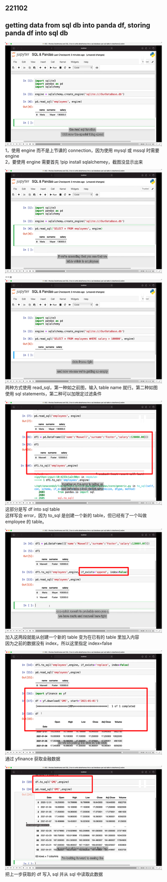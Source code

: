## 221102

## getting data from sql db into panda df, storing panda df into sql db

<img src='./img/2022-11-02-15-10-47.png' height=333px></img>  
1，使用 engine 而不是上节课的 connection，因为使用 mysql 或 mssql 时需要 engine  
2，要使用 engine 需要首先 !pip install sqlalchemey，截图没显示出来

<img src='./img/2022-11-02-15-12-24.png' height=333px></img>  
--=  
<img src='./img/2022-11-02-15-12-48.png' height=333px></img>  
两种方式使用 read_sql，第一种如之前图，输入 table name 就行。第二种如图使用 sql statements，第二种可以加限定过滤条件

<img src='./img/2022-11-02-17-53-44.png' height=333px></img>  
这部分是写 df into sql table  
这样写会 error，因为 to_sql 是创建一个新的 table，但已经有了一个叫做 employee 的 table。

<img src='./img/2022-11-02-17-58-37.png' height=333px></img>  
 加入这两段就能从创建一个新的 table 变为在已有的 table 里加入内容  
 因为之前的数据没有 index，所以这里指定 index=false

<img src='./img/2022-11-02-18-13-49.png' height=333px></img>  
 通过 yfinance 获取金融数据

<img src='./img/2022-11-02-18-17-38.png' height=333px></img>  
把上一步获取的 df 写入 sql 并从 sql 中读取此数据


